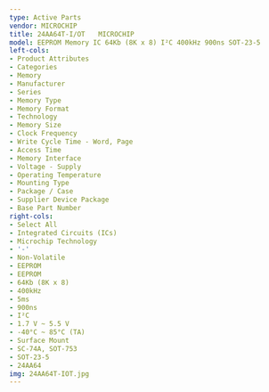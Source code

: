 ```yaml
---
type: Active Parts
vendor: MICROCHIP
title: 24AA64T-I/OT　　MICROCHIP
model: EEPROM Memory IC 64Kb (8K x 8) I²C 400kHz 900ns SOT-23-5
left-cols:
- Product Attributes
- Categories
- Memory
- Manufacturer
- Series
- Memory Type
- Memory Format
- Technology
- Memory Size
- Clock Frequency
- Write Cycle Time - Word, Page
- Access Time
- Memory Interface
- Voltage - Supply
- Operating Temperature
- Mounting Type
- Package / Case
- Supplier Device Package
- Base Part Number
right-cols:
- Select All
- Integrated Circuits (ICs)
- Microchip Technology
- '-'
- Non-Volatile
- EEPROM
- EEPROM
- 64Kb (8K x 8)
- 400kHz
- 5ms
- 900ns
- I²C
- 1.7 V ~ 5.5 V
- -40°C ~ 85°C (TA)
- Surface Mount
- SC-74A, SOT-753
- SOT-23-5
- 24AA64
img: 24AA64T-IOT.jpg
---
```

